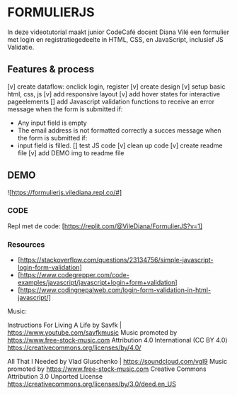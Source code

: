 # FORMULIERJS
In deze videotutorial maakt junior CodeCafé docent Diana Vilé een formulier met login en registratiegedeelte in HTML, CSS, en JavaScript, inclusief JS Validatie.

## Features & process
[v] create dataflow: onclick login, register
[v] create design
[v] setup basic html, css, js
[v] add responsive layout
[v] add hover states for interactive pageelements
[] add Javascript validation functions to receive an error message when the form is submitted if:
- Any input field is empty
- The email address is not formatted correctly
a succes message when the form is submitted if:
- input field is filled.
[] test JS code
[v] clean up code
[v] create readme file
[v] add DEMO img to readme file

## DEMO
![https://formulierjs.vilediana.repl.co/#]


### CODE
Repl met de code:
[https://replit.com/@VileDiana/FormulierJS?v=1]

### Resources
- [https://stackoverflow.com/questions/23134756/simple-javascript-login-form-validation]
- [https://www.codegrepper.com/code-examples/javascript/javascript+login+form+validation]
- [https://www.codingnepalweb.com/login-form-validation-in-html-javascript/]


Music: 

Instructions For Living A Life by Savfk | https://www.youtube.com/savfkmusic
Music promoted by https://www.free-stock-music.com
Attribution 4.0 International (CC BY 4.0)
https://creativecommons.org/licenses/by/4.0/

All That I Needed by Vlad Gluschenko | https://soundcloud.com/vgl9
Music promoted by https://www.free-stock-music.com
Creative Commons Attribution 3.0 Unported License
https://creativecommons.org/licenses/by/3.0/deed.en_US
